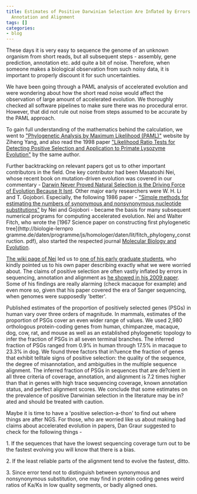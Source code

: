 ```yaml
---
title: Estimates of Positive Darwinian Selection Are Inﬂated by Errors in Sequencing,
  Annotation and Alignment
tags: []
categories:
- blog
---
```

These days it is very easy to sequence the genome of an unknown organism from
short reads, but all subsequent steps - assembly, gene prediction, annotation
etc. add quite a bit of noise. Therefore, when someone makes a biological
observation from such noisy data, it is important to properly discount it for
such uncertainties.
<!--more-->

We have been going through a PAML analysis of accelerated evolution and were
wondering about how the short read noise would affect the observation of large
amount of accelerated evolution. We thoroughly checked all software pipelines
to make sure there was no procedural error. However, that did not rule out
noise from steps assumed to be accurate by the PAML approach.

To gain full understanding of the mathematics behind the calculation, we went
to ["Phylogenetic Analysis by Maximum Likelihood
(PAML)"](http://abacus.gene.ucl.ac.uk/software/paml.html) website by Ziheng
Yang, and also read the 1998 paper ["Likelihood Ratio Tests for Detecting
Positive Selection and Application to Primate Lysozyme
Evolution"](http://mbe.oxfordjournals.org/content/15/5/568.full.pdf) by the
same author.

Further backtracking on relevant papers got us to other important contributors
in the field. One key contributor had been Masatoshi Nei, whose recent book on
mutation-driven evolution was covered in our commentary - [Darwin Never Proved
Natural Selection is the Driving Force of Evolution Because It
Isnt](http://www.homolog.us/blogs/ncrna/2014/03/05/mutationism/). Other major
early researchers were W. H. Li and T. Gojobori. Especially, the following
1986 paper - ["Simple methods for estimating the numbers of synonymous and
nonsynonymous nucleotide
substitutions"](http://www.ncbi.nlm.nih.gov/pubmed/3444411) by Nei and
Gojobori - became the basis for many subsequent numerical programs for
computing accelerated evolution. Nei and Walter Fitch, who wrote the [1967
Science paper on constructing first phylogenetic tree](http://biologie-lernpro
gramme.de/daten/programme/js/homologer/daten/lit/fitch_phylogeny_construction.
pdf), also started the respected journal [Molecular Biology and
Evolution](http://mbe.oxfordjournals.org/).

[The wiki page of Nei](http://en.wikipedia.org/wiki/Masatoshi_Nei) led us to
[one of his early graduate students](http://en.wikipedia.org/wiki/Dan_Graur),
who kindly pointed us to his own paper describing exactly what we were worried
about. The claims of positive selection are often vastly inflated by errors in
sequencing, annotation and alignment as [he showed in his 2009
paper](http://nsmn1.uh.edu/dgraur/ArticlesPDFs/schneider-et-al-2009.pdf). Some
of his findings are really alarming (check macaque for example) and even more
so, given that his paper covered the era of Sanger sequencing, when genomes
were supposedly 'better'.

>

Published estimates of the proportion of positively selected genes (PSGs) in
human vary over three orders of magnitude. In mammals, estimates of the
proportion of PSGs cover an even wider range of values. We used 2,980
orthologous protein-coding genes from human, chimpanzee, macaque, dog, cow,
rat, and mouse as well as an established phylogenetic topology to infer the
fraction of PSGs in all seven terminal branches. The inferred fraction of PSGs
ranged from 0.9% in human through 17.5% in macaque to 23.3% in dog. We found
three factors that in?uence the fraction of genes that exhibit telltale signs
of positive selection: the quality of the sequence, the degree of
misannotation, and ambiguities in the multiple sequence alignment. The
inferred fraction of PSGs in sequences that are de?cient in all three criteria
of coverage, annotation, and alignment is 7.2 times higher than that in genes
with high trace sequencing coverage, known annotation status, and perfect
alignment scores. We conclude that some estimates on the prevalence of
positive Darwinian selection in the literature may be in?ated and should be
treated with caution.

Maybe it is time to have a 'positive selection-a-thon' to find out where
things are after NGS. For those, who are worried like us about making bad
claims about accelerated evolution in papers, Dan Graur suggested to check for
the following things -

>

1\. If the sequences that have the lowest sequencing coverage turn out to be
the fastest evolving you will know that there is a bias.

2\. If the least reliable parts of the alignment tend to evolve the fastest,
ditto.

3\. Since error tend not to distinguish between synonymous and nonsynonymous
substitution, one may find in protein coding genes weird ratios of Ka/Ks in
low quality segments, or badly aligned ones.

